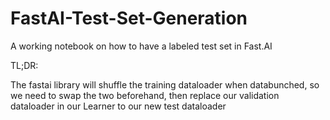 # FastAI-Test-Set-Generation
A working notebook on how to have a labeled test set in Fast.AI

TL;DR:

The fastai library will shuffle the training dataloader when databunched, so we need to swap the two beforehand, then replace our validation dataloader in our Learner to our new test dataloader
